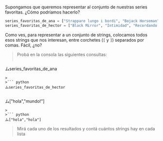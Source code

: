 Supongamos que queremos representar al conjunto de nuestras series favoritas. ¿Cómo podríamos hacerlo?

```python
series_favoritas_de_ana = ["Strappare lungo i bordi", "Bojack Horseman", "Attack on Titan"]
series_favoritas_de_hector = ["Black Mirror", "Intimidad", "Recordando el Show de Alejandro Molina", "Gambito de Dama"]
```

Como ves, para representar a un conjunto de strings, colocamos todos esos strings que nos interesan, entre corchetes (`[` y `]`) separados por comas. Fácil, ¿no?

> Probá en la consola las siguientes consultas:
>
>``` python
ムseries_favoritas_de_ana
```
>
>``` python
ムseries_favoritas_de_hector
```
>
>``` python
ム["hola","mundo!"]
```
>
>``` python
ム["hola","hola"]
```
> Mirá cada uno de los resultados y contá cuántos strings hay en cada lista 

